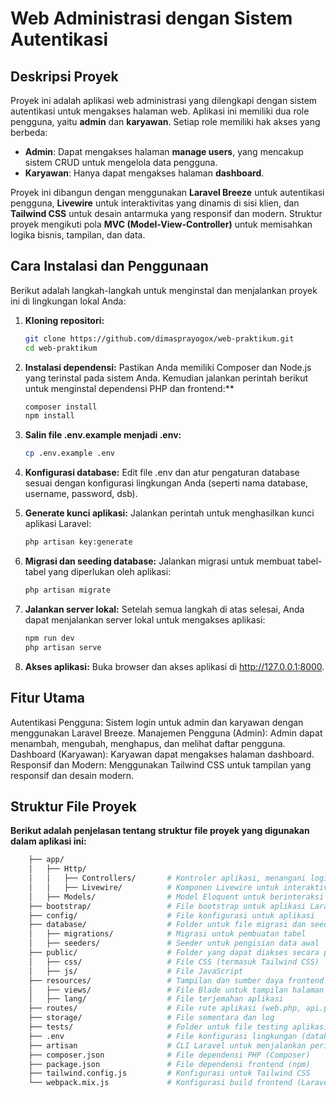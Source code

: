 # Web Administrasi dengan Sistem Autentikasi

## Deskripsi Proyek

Proyek ini adalah aplikasi web administrasi yang dilengkapi dengan sistem autentikasi untuk mengakses halaman web. Aplikasi ini memiliki dua role pengguna, yaitu **admin** dan **karyawan**. Setiap role memiliki hak akses yang berbeda:

- **Admin**: Dapat mengakses halaman **manage users**, yang mencakup sistem CRUD untuk mengelola data pengguna.
- **Karyawan**: Hanya dapat mengakses halaman **dashboard**.

Proyek ini dibangun dengan menggunakan **Laravel Breeze** untuk autentikasi pengguna, **Livewire** untuk interaktivitas yang dinamis di sisi klien, dan **Tailwind CSS** untuk desain antarmuka yang responsif dan modern. Struktur proyek mengikuti pola **MVC (Model-View-Controller)** untuk memisahkan logika bisnis, tampilan, dan data.

## Cara Instalasi dan Penggunaan

Berikut adalah langkah-langkah untuk menginstal dan menjalankan proyek ini di lingkungan lokal Anda:

1. **Kloning repositori:**
   ```bash
   git clone https://github.com/dimasprayogox/web-praktikum.git
   cd web-praktikum

2. **Instalasi dependensi:**
   Pastikan Anda memiliki Composer dan Node.js yang terinstal pada sistem Anda. Kemudian jalankan perintah berikut untuk        menginstal dependensi PHP dan frontend:**
   ```bash
   composer install
   npm install

3. **Salin file .env.example menjadi .env:**
   ```bash
   cp .env.example .env

4. **Konfigurasi database:**
   Edit file .env dan atur pengaturan database sesuai dengan konfigurasi lingkungan Anda (seperti nama database, username,         password, dsb).

5. **Generate kunci aplikasi:**
   Jalankan perintah untuk menghasilkan kunci aplikasi Laravel:
   ```bash
   php artisan key:generate

6. **Migrasi dan seeding database:**
   Jalankan migrasi untuk membuat tabel-tabel yang diperlukan oleh aplikasi:
   ```bash
   php artisan migrate

7. **Jalankan server lokal:**
   Setelah semua langkah di atas selesai, Anda dapat menjalankan server lokal untuk mengakses aplikasi:
   ```bash
   npm run dev
   php artisan serve

8. **Akses aplikasi:**
   Buka browser dan akses aplikasi di http://127.0.0.1:8000.

## Fitur Utama
Autentikasi Pengguna: Sistem login untuk admin dan karyawan dengan menggunakan Laravel Breeze.
Manajemen Pengguna (Admin): Admin dapat menambah, mengubah, menghapus, dan melihat daftar pengguna.
Dashboard (Karyawan): Karyawan dapat mengakses halaman dashboard.
Responsif dan Modern: Menggunakan Tailwind CSS untuk tampilan yang responsif dan desain modern.

## Struktur File Proyek
**Berikut adalah penjelasan tentang struktur file proyek yang digunakan dalam aplikasi ini:**
```bash
    ├── app/
    │   ├── Http/
    │   │   ├── Controllers/       # Kontroler aplikasi, menangani logika aplikasi
    │   │   ├── Livewire/          # Komponen Livewire untuk interaktivitas
    │   ├── Models/                # Model Eloquent untuk berinteraksi dengan database
    ├── bootstrap/                 # File bootstrap untuk aplikasi Laravel
    ├── config/                    # File konfigurasi untuk aplikasi
    ├── database/                  # Folder untuk file migrasi dan seeders
    │   ├── migrations/            # Migrasi untuk pembuatan tabel
    │   ├── seeders/               # Seeder untuk pengisian data awal
    ├── public/                    # Folder yang dapat diakses secara publik (assets, index.php)
    │   ├── css/                   # File CSS (termasuk Tailwind CSS)
    │   ├── js/                    # File JavaScript
    ├── resources/                 # Tampilan dan sumber daya frontend
    │   ├── views/                 # File Blade untuk tampilan halaman
    │   ├── lang/                  # File terjemahan aplikasi
    ├── routes/                    # File rute aplikasi (web.php, api.php)
    ├── storage/                   # File sementara dan log
    ├── tests/                     # Folder untuk file testing aplikasi
    ├── .env                       # File konfigurasi lingkungan (database, kunci aplikasi)
    ├── artisan                    # CLI Laravel untuk menjalankan perintah
    ├── composer.json              # File dependensi PHP (Composer)
    ├── package.json               # File dependensi frontend (npm)
    ├── tailwind.config.js         # Konfigurasi untuk Tailwind CSS
    └── webpack.mix.js             # Konfigurasi build frontend (Laravel Mix)
    

    
